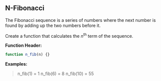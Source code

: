 ## N-Fibonacci
The Fibonacci sequence is a series of numbers where the next number is found by adding up the two numbers before it.

Create a function that calculates the _n_<sup>th</sup> term of the sequence.

**Function Header:**
```javascript
function n_fib(n) {}
```

**Examples:**
> n_fib(1) = 1
> n_fib(6) = 8
> n_fib(10) = 55
